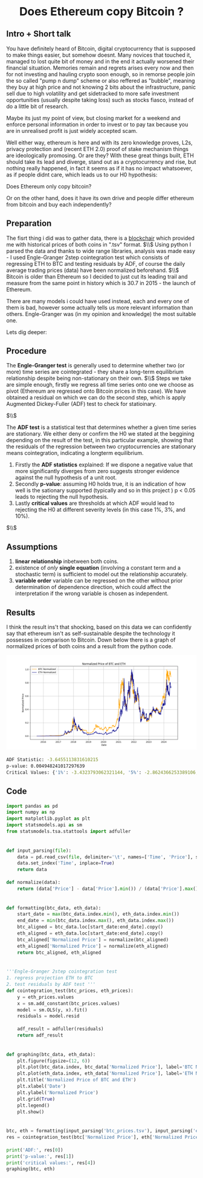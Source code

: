 
<div style="text-align: center;">
  <h1 style="font-size: 30px;">Does Ethereum copy Bitcoin ?</h1>
</div>


## Intro + Short talk
You have definitely heard of Bitcoin, digital cryptocurrency that is supposed to make things easier, but somehow doesnt. Many novices that touched it, managed to lost quite bit of money and in the end it actually worsened their financial situation.
Memories remain and regrets arises every now and then for not investing and hauling crypto soon enough, so in remorse people join the so called "pump n dump" scheme or also reffered as "bubble", meaning they buy at high price and not knowing 2 bits about the infrastructure, panic sell due to high volatility and get sidetracked to more safe investment opportunities (usually despite taking loss) such as stocks fiasco, instead of do a little bit of research.

Maybe its just my point of view, but closing market for a weekend and enforce personal information in order to invest or to pay tax because you are in unrealised profit is just widely accepted scam.

Well either way, ethereum is here and with its zero knowledge proves, L2s, privacy protection and (recent ETH 2.0) proof of stake mechanism things are ideologically promosing. Or are they?
With these great things built, ETH should take its lead and diverge, stand out as a cryptocurrency and rise, but nothing really happened, in fact it seems as if it has no impact whatsoever, as if people didnt care, which leads us to our H0 hypothesis:

Does Ethereum only copy bitcoin?

Or on the other hand, does it have its own drive and people differ ethereum from bitcoin and buy each independently?


## Preparation
The fisrt thing i did was to gather data, there is a [blockchair](https://blockchair.com) which provided me with historical prices of both coins in ".tsv" format. $\\$
Using python I parsed the data and thanks to wide range libraries, analysis was made easy - I used Engle-Granger 2step cointegration test which consists of regressing ETH to BTC and testing residuals by ADF, of course the daily average trading prices (data) have been normalized beforehand. $\\$
Bitcoin is older than Ethereum so I decided to just cut its leading trail and measure from the same point in history which is 30.7 in 2015 - the launch of Ethereum.

There are many models i could have used instead, each and every one of them is bad, however some actually tells us more relevant information than others. Engle-Granger was (in my opinion and knowledge) the most suitable one.

Lets dig deeper:
## Procedure
The **Engle-Granger test** is generally used to determine whether two (or more) time series are cointegrated - they share a long-term equilibrium relationship despite being non-stationary on their own. $\\$
Steps we take are simple enough, firstly we regress all time series onto one we choose as pivot (Ethereum are regressed onto Bitcoin prices in this case). We have obtained a residual on which we can do the second step, which is apply Augmented Dickey-Fuller (ADF) test to check for statioinary.

$\\$

The **ADF test** is a statistical test that determines whether a given time series are stationary. We either deny or confirm the H0 we stated at the beggining depending on the result of the test, in this particular example, showing that the residuals of the regression between two cryptocurrencies are stationary means cointegration, indicating a longterm equilibrium.
1. Firstly the **ADF statistics** explained: If we dispone a negative value that more significantly diverges from zero suggests stronger evidence against the null hypothesis of a unit root.
2. Secondly **p-value**: assuming H0 holds true, it is an indication of how well is the sationary supported (typically and so in this project ) p < 0.05 leads to rejecting the null hypothesis.
3. Lastly **critical values** are thresholds at which ADF would lead to rejecting the H0 at different severity levels (in this case 1%, 3%, and 10%).

$\\$
## Assumptions
1. **linear relationship** inbetween both coins.
2. existence of *only* **single equation** (involving a constant term and a stochastic term) is sufficient to model out the relationship accurately.
3. **variable order** variable can be regressed on the other without prior determination of dependence direction, which could affect the interpretation if the wrong variable is chosen as independent.

## Results
I think the result ins't that shocking, based on this data we can confidently say that ethereum isn't as self-sustainable despite the technology it possesses in comparison to Bitcoin. Down below there is a graph of normalized prices of both coins and a result from the python code.

![image](graph.png)

```sh
ADF Statistic: -3.6455113831610215
p-value: 0.004948241017297639
Critical Values: {'1%': -3.4323793062321144, '5%': -2.8624366253389106, '10%': -2.567247293335737}
```

## Code
```py
import pandas as pd
import numpy as np
import matplotlib.pyplot as plt
import statsmodels.api as sm
from statsmodels.tsa.stattools import adfuller


def input_parsing(file):
    data = pd.read_csv(file, delimiter='\t', names=['Time', 'Price'], skiprows=1, parse_dates=['Time'], dayfirst=True)
    data.set_index('Time', inplace=True)
    return data

def normalize(data):
    return (data['Price'] - data['Price'].min()) / (data['Price'].max() - data['Price'].min())


def formatting(btc_data, eth_data):
    start_date = max(btc_data.index.min(), eth_data.index.min())
    end_date = min(btc_data.index.max(), eth_data.index.max())
    btc_aligned = btc_data.loc[start_date:end_date].copy()
    eth_aligned = eth_data.loc[start_date:end_date].copy()
    btc_aligned['Normalized Price'] = normalize(btc_aligned)
    eth_aligned['Normalized Price'] = normalize(eth_aligned)
    return btc_aligned, eth_aligned


'''Engle-Granger 2step cointegration test
1. regress projection ETH to BTC
2. test residuals by ADF test '''
def cointegration_test(btc_prices, eth_prices):
    y = eth_prices.values
    x = sm.add_constant(btc_prices.values)
    model = sm.OLS(y, x).fit()
    residuals = model.resid

    adf_result = adfuller(residuals)
    return adf_result


def graphing(btc_data, eth_data):
    plt.figure(figsize=(12, 6))
    plt.plot(btc_data.index, btc_data['Normalized Price'], label='BTC Normalized', color='orange')
    plt.plot(eth_data.index, eth_data['Normalized Price'], label='ETH Normalized', color='darkblue')
    plt.title('Normalized Price of BTC and ETH')
    plt.xlabel('Date')
    plt.ylabel('Normalized Price')
    plt.grid(True)
    plt.legend()
    plt.show()


btc, eth = formatting(input_parsing('btc_prices.tsv'), input_parsing('eth_prices.tsv'))
res = cointegration_test(btc['Normalized Price'], eth['Normalized Price'])

print('ADF:', res[0])
print('p-value:', res[1])
print('critical values:', res[4])
graphing(btc, eth)

```